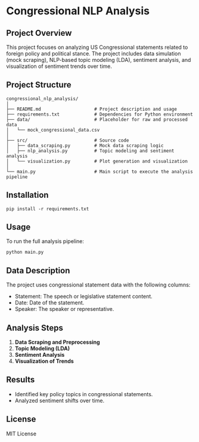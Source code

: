 
# Congressional NLP Analysis

## Project Overview
This project focuses on analyzing US Congressional statements related to foreign policy and political stance. The project includes data simulation (mock scraping), NLP-based topic modeling (LDA), sentiment analysis, and visualization of sentiment trends over time.

## Project Structure
```
congressional_nlp_analysis/
│
├── README.md                    # Project description and usage
├── requirements.txt             # Dependencies for Python environment
├── data/                        # Placeholder for raw and processed data
│   └── mock_congressional_data.csv
│
├── src/                         # Source code
│   ├── data_scraping.py         # Mock data scraping logic
│   ├── nlp_analysis.py          # Topic modeling and sentiment analysis
│   └── visualization.py         # Plot generation and visualization
│
└── main.py                      # Main script to execute the analysis pipeline
```

## Installation
```
pip install -r requirements.txt
```

## Usage
To run the full analysis pipeline:
```
python main.py
```

## Data Description
The project uses congressional statement data with the following columns:
- Statement: The speech or legislative statement content.
- Date: Date of the statement.
- Speaker: The speaker or representative.

## Analysis Steps
1. **Data Scraping and Preprocessing**
2. **Topic Modeling (LDA)**
3. **Sentiment Analysis**
4. **Visualization of Trends**

## Results
- Identified key policy topics in congressional statements.
- Analyzed sentiment shifts over time.

## License
MIT License
